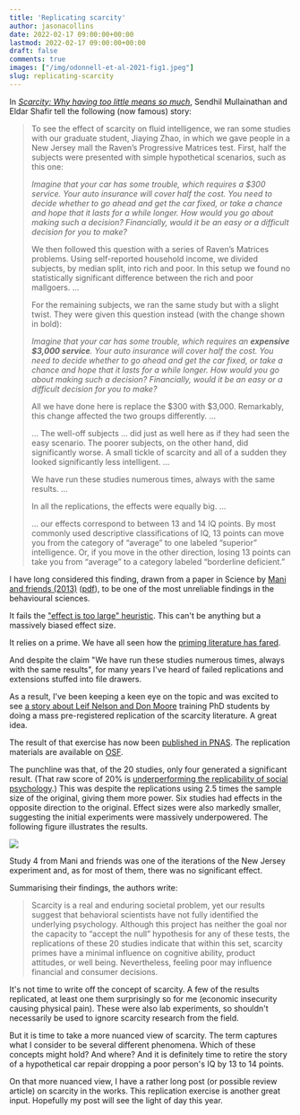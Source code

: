 ```yaml
---
title: 'Replicating scarcity'
author: jasonacollins
date: 2022-02-17 09:00:00+00:00
lastmod: 2022-02-17 09:00:00+00:00
draft: false
comments: true
images: ["/img/odonnell-et-al-2021-fig1.jpeg"]
slug: replicating-scarcity
---
```


In [*Scarcity: Why having too little means so much*](/scarcity-of-time-money-friends-and-bandwidth/), Sendhil Mullainathan and Eldar Shafir tell the following (now famous) story:

> To see the effect of scarcity on fluid intelligence, we ran some studies with our graduate student, Jiaying Zhao, in which we gave people in a New Jersey mall the Raven’s Progressive Matrices test. First, half the subjects were presented with simple hypothetical scenarios, such as this one:
>
>*Imagine that your car has some trouble, which requires a $300 service. Your auto insurance will cover half the cost. You need to decide whether to go ahead and get the car fixed, or take a chance and hope that it lasts for a while longer. How would you go about making such a decision? Financially, would it be an easy or a difficult decision for you to make?*
>
>We then followed this question with a series of Raven’s Matrices problems. Using self-reported household income, we divided subjects, by median split, into rich and poor. In this setup we found no statistically significant difference between the rich and poor mallgoers. ...
>
>For the remaining subjects, we ran the same study but with a slight twist. They were given this question instead (with the change shown in bold):
>
>*Imagine that your car has some trouble, which requires an **expensive \$3,000 service**. Your auto insurance will cover half the cost. You need to decide whether to go ahead and get the car fixed, or take a chance and hope that it lasts for a while longer. How would you go about making such a decision? Financially, would it be an easy or a difficult decision for you to make?*
>
>All we have done here is replace the \$300 with \$3,000. Remarkably, this change affected the two groups differently. ...
>
>... The well-off subjects ... did just as well here as if they had seen the easy scenario. The poorer subjects, on the other hand, did significantly worse. A small tickle of scarcity and all of a sudden they looked significantly less intelligent. ...
>
>We have run these studies numerous times, always with the same results. ...
>
>In all the replications, the effects were equally big. ...
>
>... our effects correspond to between 13 and 14 IQ points. By most commonly used descriptive classifications of IQ, 13 points can move you from the category of “average” to one labeled “superior” intelligence. Or, if you move in the other direction, losing 13 points can take you from “average” to a category labeled “borderline deficient.”

I have long considered this finding, drawn from a paper in Science by [Mani and friends (2013)](https://doi.org/10.1126/science.1238041) ([pdf](https://scholar.harvard.edu/files/sendhil/files/976.full_.pdf)), to be one of the most unreliable findings in the behavioural sciences.

It fails the ["effect is too large" heuristic](/the-effect-is-too-large-heuristic/). This can't be anything but a massively biased effect size.

It relies on a prime. We have all seen how the [priming literature has fared](https://replicationindex.com/2017/02/02/reconstruction-of-a-train-wreck-how-priming-research-went-of-the-rails/).

And despite the claim "We have run these studies numerous times, always with the same results", for many years I've heard of failed replications and extensions stuffed into file drawers.

As a result, I've been keeping a keen eye on the topic and was excited to see [a story about Leif Nelson and Don Moore](https://newsroom.haas.berkeley.edu/classified-training-phd-students-to-advance-the-open-science-revolution/) training PhD students by doing a mass pre-registered replication of the scarcity literature. A great idea.

The result of that exercise has now been [published in PNAS](https://doi.org/10.1073/pnas.2103313118). The replication materials are available on [OSF](https://osf.io/a2e96/).

The punchline was that, of the 20 studies, only four generated a significant result. (That raw score of 20% is [underperforming the replicability of social psychology](https://doi.org/10.1126/science.aac4716).) This was despite the replications using 2.5 times the sample size of the original, giving them more power. Six studies had effects in the opposite direction to the original. Effect sizes were also markedly smaller, suggesting the initial experiments were massively underpowered. The following figure illustrates the results. 

![](/img/odonnell-et-al-2021-fig1.jpeg)

Study 4 from Mani and friends was one of the iterations of the New Jersey experiment and, as for most of them, there was no significant effect.

Summarising their findings, the authors write:

>Scarcity is a real and enduring societal problem, yet our results suggest that behavioral scientists have not fully identified the underlying psychology. Although this project has neither the goal nor the capacity to “accept the null” hypothesis for any of these tests, the replications of these 20 studies indicate that within this set, scarcity primes have a minimal influence on cognitive ability, product attitudes, or well being. Nevertheless, feeling poor may influence financial and consumer decisions.

It's not time to write off the concept of scarcity. A few of the results replicated, at least one them surprisingly so for me (economic insecurity causing physical pain). These were also lab experiments, so shouldn't necessarily be used to ignore scarcity research from the field.

But it is time to take a more nuanced view of scarcity. The term captures what I consider to be several different phenomena. Which of these concepts might hold? And where? And it is definitely time to retire the story of a hypothetical car repair dropping a poor person's IQ by 13 to 14 points.

On that more nuanced view, I have a rather long post (or possible review article) on scarcity in the works. This replication exercise is another great input. Hopefully my post will see the light of day this year.